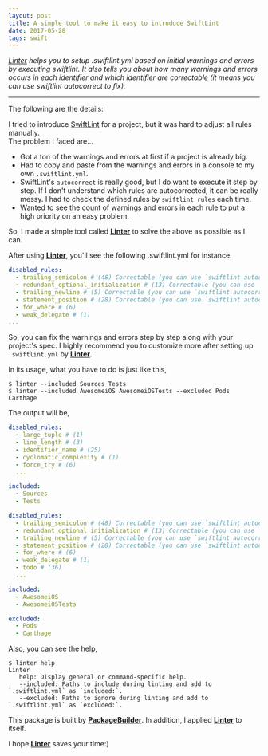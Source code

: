```yaml
---
layout: post
title: A simple tool to make it easy to introduce SwiftLint
date: 2017-05-28
tags: swift
---
```


*[Linter](https://github.com/pixyzehn/Linter) helps you to setup .swiftlint.yml based on initial warnings and errors by executing swiftlint. It also tells you about how many warnings and errors occurs in each identifier and which identifier are correctable (it means you can use swiftlint autocorrect to fix).*

---
The following are the details:

I tried to introduce [SwiftLint](https://github.com/realm/SwiftLint) for a project, but it was hard to adjust all rules manually.  
The problem I faced are...

- Got a ton of the warnings and errors at first if a project is already big.
- Had to copy and paste from the warnings and errors in a console to my own `.swiftlint.yml`.
- SwiftLint's `autocorrect` is really good, but I do want to execute it step by step. If I don't understand which rules are autocorrected, it can be really messy. I had to check the defined rules by `swiftlint rules` each time.
- Wanted to see the count of warnings and errors in each rule to put a high priority on an easy problem.

So, I made a simple tool called **[Linter](https://github.com/pixyzehn/Linter)** to solve the above as possible as I can.

After using **[Linter](https://github.com/pixyzehn/Linter)**, you'll see the following .swiftlint.yml for instance.

```yaml
disabled_rules:
  - trailing_semicolon # (48) Correctable (you can use `swiftlint autocorrect` to fix)
  - redundant_optional_initialization # (13) Correctable (you can use `swiftlint autocorrect` to fix)
  - trailing_newline # (5) Correctable (you can use `swiftlint autocorrect` to fix)
  - statement_position # (28) Correctable (you can use `swiftlint autocorrect` to fix)
  - for_where # (6)
  - weak_delegate # (1)
...
```

So, you can fix the warnings and errors step by step along with your project's spec. I highly recommend you to customize more after setting up `.swiftlint.yml` by **[Linter](https://github.com/pixyzehn/Linter)**.

In its usage, what you have to do is just like this,

```console
$ linter --included Sources Tests
$ linter --included AwesomeiOS AwesomeiOSTests --excluded Pods Carthage
```

The output will be,

```yaml
disabled_rules:
  - large_tuple # (1)
  - line_length # (3)
  - identifier_name # (25)
  - cyclomatic_complexity # (1)
  - force_try # (6)
  ...

included:
  - Sources
  - Tests
```

```yaml
disabled_rules:
  - trailing_semicolon # (48) Correctable (you can use `swiftlint autocorrect` to fix)
  - redundant_optional_initialization # (13) Correctable (you can use `swiftlint autocorrect` to fix)
  - trailing_newline # (5) Correctable (you can use `swiftlint autocorrect` to fix)
  - statement_position # (28) Correctable (you can use `swiftlint autocorrect` to fix)
  - for_where # (6)
  - weak_delegate # (1)
  - todo # (36)
  ...

included:
  - AwesomeiOS
  - AwesomeiOSTests

excluded:
  - Pods
  - Carthage
```

Also, you can see the help,

```console
$ linter help
Linter
   help: Display general or command-specific help.
   --included: Paths to include during linting and add to `.swiftlint.yml` as `included:`.
   --excluded: Paths to ignore during linting and add to `.swiftlint.yml` as `excluded:`.
```

This package is built by **[PackageBuilder](https://github.com/pixyzehn/PackageBuilder)**. In addition, I applied **[Linter](https://github.com/pixyzehn/Linter)** to itself.

I hope **[Linter](https://github.com/pixyzehn/Linter)** saves your time:)
